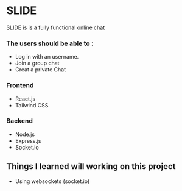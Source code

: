 
# SLIDE

SLIDE is is a fully functional online chat
### The users should be able to :
- Log in with an username.
- Join a group chat
- Creat a private Chat


### Frontend

- React.js
- Tailwind CSS


### Backend
- Node.js
- Express.js
- Socket.io


## Things I learned will working on this project
- Using websockets (socket.io)

